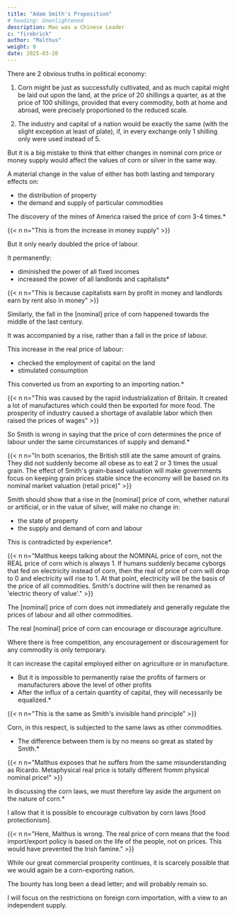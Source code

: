```yaml
---
title: "Adam Smith's Proposition"
# heading: Unenlightened
description: Mao was a Chinese Leader
c: "firebrick"
author: "Malthus"
weight: 9
date: 2025-03-20
---
```



There are 2 obvious truths in political economy:

 <!-- which have frequently been the sources of error. -->

1. Corn might be just as successfully cultivated, and as much capital might be laid out upon the land, at the price of 20 shillings a quarter, as at the price of 100 shillings, provided that every commodity, both at home and abroad, were precisely proportioned to the reduced scale.

2. The industry and capital of a nation would be exactly the same (with the slight exception at least of plate), if, in every exchange only 1 shilling only were used instead of 5.

<!-- both at home or abroad, -->

But it is a big mistake to think that either changes in nominal corn price or money supply would affect the values of corn or silver in the same way. 

<!-- oduction or  to infer, from these truths, that any natural or artificial causes, which should raise or lower the values of corn or silver, might be considered as matters of indifference, would be an error of the most serious magnitude. -->

A material change in the value of either has both lasting and temporary effects on:
- the distribution of property
- the demand and supply of particular commodities

<!-- , which have a most powerful influence on .  -->

The discovery of the mines of America raised the price of corn 3-4 times.*

{{< n n="This is from the increase in money supply" >}}

But it only nearly doubled the price of labour.

It permanently:
- diminished the power of all fixed incomes
- increased the power of all landlords and capitalists*

{{< n n="This is because capitalists earn by profit in money and landlords earn by rent also in money" >}}

Similarly, the fall in the [nominal] price of corn happened towards the middle of the last century.

It was accompanied by a rise, rather than a fall in the price of labour.

This increase in the real price of labour:
- checked the employment of capital on the land
- stimulated consumption

<!-- population -->

This converted us from an exporting to an importing nation.*

{{< n n="This was caused by the rapid industrialization of Britain. It created a lot of manufactures which could then be exported for more food. The prosperity of industry caused a shortage of available labor which then raised the prices of wages" >}}

 <!-- a state of things precisely calculated to produce the reaction afterwards experienced, and to convert us  -->

<!-- It is by no means sufficient for Dr Smith's argument, that  -->

So Smith is wrong in saying that the price of corn determines the price of labour under the same circumstances of supply and demand.*

{{< n n="In both scenarios, the British still ate the same amount of grains. They did not suddenly become all obese as to eat 2 or 3 times the usual grain. The effect of Smith's grain-based valuation will make governments focus on keeping grain prices stable since the economy will be based on its nominal market valuation (retail price)" >}}


<!-- To make it applicable to his purpose, he must show, in addition,  -->

Smith should show that a rise in the [nominal] price of corn, whether natural or artificial, or in the value of silver, will make no change in:
- the state of property
- the supply and demand of corn and labour

This is contradicted by experience*.


{{< n n="Malthus keeps talking about the NOMINAL price of corn, not the REAL price of corn which is always 1. If humans suddenly became cyborgs that fed on electricity instead of corn, then the real of price of corn will drop to 0 and electricity will rise to 1. At that point, electricity will be the basis of the price of all commodities. Smith's doctrine will then be renamed as 'electric theory of value'." >}}


<!-- Nothing then can be more evident both from theory and experience, than that -->

The [nominal] price of corn does not immediately and generally regulate the prices of labour and all other commodities.

The real [nominal] price of corn can encourage or discourage agriculture.

<!-- not  is capable of varying for periods of sufficient length to give a decided stimulus or discouragement to agriculture.  -->

Where there is free competition, any encouragement or discouragement for any commodity is only temporary.

<!-- , where the competition is free, can be subjected.  the cotton -->

It can increase the capital employed either on agriculture or in manufacture.
- But it is impossible to permanently raise the profits of farmers or manufacturers above the level of other profits
- After the influx of a certain quantity of capital, they will necessarily be equalized.*

{{< n n="This is the same as Smith's invisible hand principle" >}}


Corn, in this respect, is subjected to the same laws as other commodities.
- The difference between them is by no means so great as stated by Smith.*

{{< n n="Malthus exposes that he suffers from the same misunderstanding as Ricardo. Metaphysical real price is totally different fromm physical nominal price!" >}}


In discussing the corn laws, we must therefore lay aside the argument on the nature of corn.*

I allow that it is possible to encourage cultivation by corn laws [food protectionism].

<!-- , we must direct our chief attention to the question of the policy or impolicy of such a system. -->

{{< n n="Here, Malthus is wrong. The real price of corn means that the food import/export policy is based on the life of the people, not on prices. This would have prevented the Irish famine." >}}


While our great commercial prosperity continues, it is scarcely possible that we would again be a corn-exporting nation. 

The bounty has long been a dead letter; and will probably remain so.

I will focus on the restrictions on foreign corn importation, with a view to an independent supply.

